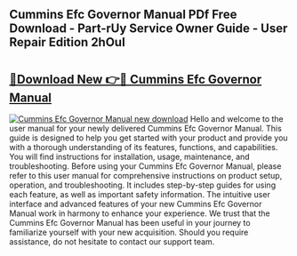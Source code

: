 ## Cummins Efc Governor Manual PDf Free Download - Part-rUy Service Owner Guide - User Repair Edition 2hOuI

# <h2><a href="http://bc30766.oget.top/?id=Cummins+Efc+Governor+Manual">🔗Download New 👉🔴 Cummins Efc Governor Manual</a></h2>

[![Cummins Efc Governor Manual new download](https://i.imgur.com/5g1atiW.png)](http://bc30766.oget.top/?id=Cummins+Efc+Governor+Manual)
Hello and welcome to the user manual for your newly delivered Cummins Efc Governor Manual. This guide is designed to help you get started with your product and provide you with a thorough understanding of its features, functions, and capabilities. You will find instructions for installation, usage, maintenance, and troubleshooting. Before using your Cummins Efc Governor Manual, please refer to this user manual for comprehensive instructions on product setup, operation, and troubleshooting. It includes step-by-step guides for using each feature, as well as important safety information. The intuitive user interface and advanced features of your new Cummins Efc Governor Manual work in harmony to enhance your experience. We trust that the Cummins Efc Governor Manual has been useful in your journey to familiarize yourself with your new acquisition. Should you require assistance, do not hesitate to contact our support team.
